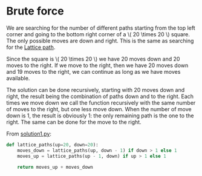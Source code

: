 # Brute force

We are searching for the number of different paths starting from the top left
corner and going to the bottom right corner of a \\( 20 \times 20 \\)
square. The only possible moves are down and right. This is the same as
searching for the [Lattice path](https://en.wikipedia.org/wiki/Lattice_path).

Since the square is \\( 20 \times 20 \\) we have 20 moves down and 20 moves to
the right. If we move to the right, then we have 20 moves down and 19 moves to
the right, we can continue as long as we have moves available.

The solution can be done recursively, starting with 20 moves down and right, the
result being the combination of paths down and to the right. Each times we move
down we call the function recursively with the same number of moves to the
right, but one less move down. When the number of move down is 1, the result is
obviously 1: the only remaining path is the one to the right. The same can be
done for the move to the right.

From [solution1.py](https://github.com/TurtleSmoke/Project-Euler/blob/main/problems/problem_0015/solution1.py):

```python
def lattice_paths(up=20, down=20):
    moves_down = lattice_paths(up, down - 1) if down > 1 else 1
    moves_up = lattice_paths(up - 1, down) if up > 1 else 1

    return moves_up + moves_down
```
